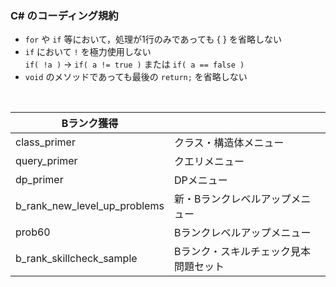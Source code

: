 ### C# のコーディング規約
- `for` や `if` 等において，処理が1行のみであっても { } を省略しない
- `if` において `!` を極力使用しない<br>`if( !a )` -> `if( a != true )` または `if( a == false )`
- `void` のメソッドであっても最後の `return;` を省略しない
<br>

|Bランク獲得||
|-|-|
|class_primer|クラス・構造体メニュー|
|query_primer|クエリメニュー|
|dp_primer|DPメニュー|
|b_rank_new_level_up_problems|新・Bランクレベルアップメニュー|
|prob60|Bランクレベルアップメニュー|
|b_rank_skillcheck_sample|Bランク・スキルチェック見本問題セット|
